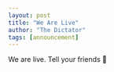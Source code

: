 ```yaml
---
layout: post
title: "We Are Live"
author: "The Dictator"
tags: [announcement]
---
```


We are live. Tell your friends 👾